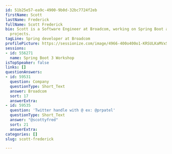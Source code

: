```yaml
---
id: 51b25e57-ea9c-4900-9b0d-32bc7724f2eb
firstName: Scott
lastName: Frederick
fullName: Scott Frederick
bio: Scott is a Software Engineer at Broadcom, working on Spring Boot and other Spring
  projects.
tagLine: Spring developer at Broadcom
profilePicture: https://sessionize.com/image/4966-400o400o1-KRSULKaMVxSxKJvSodgFpL.jpg
sessions:
- id: 556271
  name: Spring Boot 3 Workshop
isTopSpeaker: false
links: []
questionAnswers:
- id: 59531
  question: Company
  questionType: Short_Text
  answer: Broadcom
  sort: 17
  answerExtra: 
- id: 59535
  question: 'Twitter handle with @ ex: @prpatel'
  questionType: Short_Text
  answer: "@scottyfred"
  sort: 21
  answerExtra: 
categories: []
slug: scott-frederick

---
```

